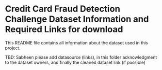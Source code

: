 # Credit Card Fraud Detection Challenge Dataset Information and Required Links for download

This README file contains all information about the dataset used in this project.

TBD: Sabheen please add datasource (links), in this folder acknowledgment to the dataset owners, and finally the cleaned dataset link (if possible)
